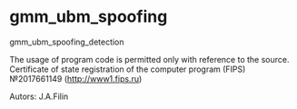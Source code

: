 # gmm_ubm_spoofing
gmm_ubm_spoofing_detection


The usage of program code is permitted only with reference to the source. Certificate of state registration of the computer program (FIPS) №2017661149 (http://www1.fips.ru)

Autors: J.A.Filin
